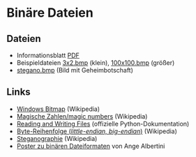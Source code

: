 # Binäre Dateien

## Dateien

- Informationsblatt [PDF](binaere_dateiformate.pdf)
- Beispieldateien [3x2.bmp](3x2.bmp) (klein), [100x100.bmp](100x100.bmp) (größer)
- [stegano.bmp](stegano.bmp) (Bild mit Geheimbotschaft)

## Links

- [Windows Bitmap](https://de.wikipedia.org/wiki/Windows_Bitmap) (Wikipedia)
- [Magische Zahlen/magic numbers](https://de.wikipedia.org/wiki/Magische_Zahl_(Informatik)) (Wikipedia)
- [Reading and Writing Files](https://docs.python.org/3/tutorial/inputoutput.html#reading-and-writing-files) (offizielle Python-Dokumentation)
- [Byte-Reihenfolge (*little-endian, big-endian*)](https://de.wikipedia.org/wiki/Byte-Reihenfolge)  (Wikipedia)
- [Steganographie](https://de.wikipedia.org/wiki/Computergest%C3%BCtzte_Steganographie) (Wikipedia)
- [Poster zu binären Dateiformaten](https://github.com/corkami/pics/tree/master/binary) von Ange Albertini
